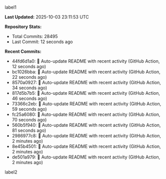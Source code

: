 
label1 
<!-- ACTIVITY_START -->
**Last Updated:** 2025-10-03 23:11:53 UTC

**Repository Stats:**
- Total Commits: 28495
- Last Commit: 12 seconds ago

**Recent Commits:**
- 44fd6d1a0: 🤖 Auto-update README with recent activity (GitHub Action, 12 seconds ago)
- bc1026bba: 🤖 Auto-update README with recent activity (GitHub Action, 22 seconds ago)
- 8570a0927: 🤖 Auto-update README with recent activity (GitHub Action, 34 seconds ago)
- 817d5b7b5: 🤖 Auto-update README with recent activity (GitHub Action, 46 seconds ago)
- 73366c2eb: 🤖 Auto-update README with recent activity (GitHub Action, 59 seconds ago)
- fc25a6080: 🤖 Auto-update README with recent activity (GitHub Action, 70 seconds ago)
- 560b5f940: 🤖 Auto-update README with recent activity (GitHub Action, 81 seconds ago)
- 2986977c8: 🤖 Auto-update README with recent activity (GitHub Action, 2 minutes ago)
- 8e45b4501: 🤖 Auto-update README with recent activity (GitHub Action, 2 minutes ago)
- de501a979: 🤖 Auto-update README with recent activity (GitHub Action, 2 minutes ago)
<!-- ACTIVITY_END -->

label2
